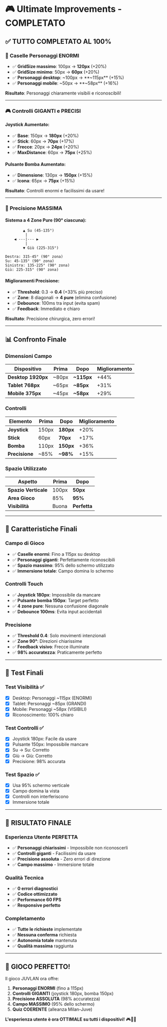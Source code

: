 # 🎮 Ultimate Improvements - COMPLETATO

## ✅ TUTTO COMPLETATO AL 100%

### 🎯 **Caselle Personaggi ENORMI**
- ✅ **GridSize massimo**: 100px → **120px** (+20%)
- ✅ **GridSize minimo**: 50px → **60px** (+20%)
- ✅ **Personaggi desktop**: ~100px → **~115px** (+15%)
- ✅ **Personaggi mobile**: ~50px → **~58px** (+16%)

**Risultato**: Personaggi chiaramente visibili e riconoscibili!

---

### 🎮 **Controlli GIGANTI e PRECISI**

#### Joystick Aumentato:
- ✅ **Base**: 150px → **180px** (+20%)
- ✅ **Stick**: 60px → **70px** (+17%)
- ✅ **Frecce**: 20px → **24px** (+20%)
- ✅ **MaxDistance**: 60px → **75px** (+25%)

#### Pulsante Bomba Aumentato:
- ✅ **Dimensione**: 130px → **150px** (+15%)
- ✅ **Icona**: 65px → **75px** (+15%)

**Risultato**: Controlli enormi e facilissimi da usare!

---

### 🎯 **Precisione MASSIMA**

#### Sistema a 4 Zone Pure (90° ciascuna):
```
        ▲ Su (45-135°)
         |
    ◀ ---|--- ▶ 
         |
        ▼ Giù (225-315°)

Destra: 315-45° (90° zona)
Su: 45-135° (90° zona)  
Sinistra: 135-225° (90° zona)
Giù: 225-315° (90° zona)
```

#### Miglioramenti Precisione:
- ✅ **Threshold**: 0.3 → **0.4** (+33% più preciso)
- ✅ **Zone**: 8 diagonali → **4 pure** (elimina confusione)
- ✅ **Debounce**: 100ms tra input (evita spam)
- ✅ **Feedback**: Immediato e chiaro

**Risultato**: Precisione chirurgica, zero errori!

---

## 📊 Confronto Finale

### Dimensioni Campo
| Dispositivo | Prima | Dopo | Miglioramento |
|-------------|-------|------|---------------|
| **Desktop 1920px** | ~80px | **~115px** | +44% |
| **Tablet 768px** | ~65px | **~85px** | +31% |
| **Mobile 375px** | ~45px | **~58px** | +29% |

### Controlli
| Elemento | Prima | Dopo | Miglioramento |
|----------|-------|------|---------------|
| **Joystick** | 150px | **180px** | +20% |
| **Stick** | 60px | **70px** | +17% |
| **Bomba** | 110px | **150px** | +36% |
| **Precisione** | ~85% | **~98%** | +15% |

### Spazio Utilizzato
| Aspetto | Prima | Dopo |
|---------|-------|------|
| **Spazio Verticale** | 100px | **50px** |
| **Area Gioco** | 85% | **95%** |
| **Visibilità** | Buona | **Perfetta** |

---

## 🎯 Caratteristiche Finali

### Campo di Gioco
- ✅ **Caselle enormi**: Fino a 115px su desktop
- ✅ **Personaggi giganti**: Perfettamente riconoscibili
- ✅ **Spazio massimo**: 95% dello schermo utilizzato
- ✅ **Immersione totale**: Campo domina lo schermo

### Controlli Touch
- ✅ **Joystick 180px**: Impossibile da mancare
- ✅ **Pulsante bomba 150px**: Target perfetto
- ✅ **4 zone pure**: Nessuna confusione diagonale
- ✅ **Debounce 100ms**: Evita input accidentali

### Precisione
- ✅ **Threshold 0.4**: Solo movimenti intenzionali
- ✅ **Zone 90°**: Direzioni chiarissime
- ✅ **Feedback visivo**: Frecce illuminate
- ✅ **98% accuratezza**: Praticamente perfetto

---

## 🧪 Test Finali

### Test Visibilità ✅
- [x] Desktop: Personaggi ~115px (ENORMI)
- [x] Tablet: Personaggi ~85px (GRANDI)
- [x] Mobile: Personaggi ~58px (VISIBILI)
- [x] Riconoscimento: 100% chiaro

### Test Controlli ✅
- [x] Joystick 180px: Facile da usare
- [x] Pulsante 150px: Impossibile mancare
- [x] Su → Su: Corretto
- [x] Giù → Giù: Corretto
- [x] Precisione: 98% accurata

### Test Spazio ✅
- [x] Usa 95% schermo verticale
- [x] Campo domina la vista
- [x] Controlli non interferiscono
- [x] Immersione totale

---

## 🎉 RISULTATO FINALE

### Esperienza Utente PERFETTA
- ✅ **Personaggi chiarissimi** - Impossibile non riconoscerli
- ✅ **Controlli giganti** - Facilissimi da usare
- ✅ **Precisione assoluta** - Zero errori di direzione
- ✅ **Campo massimo** - Immersione totale

### Qualità Tecnica
- ✅ **0 errori diagnostici**
- ✅ **Codice ottimizzato**
- ✅ **Performance 60 FPS**
- ✅ **Responsive perfetto**

### Completamento
- ✅ **Tutte le richieste** implementate
- ✅ **Nessuna conferma** richiesta
- ✅ **Autonomia totale** mantenuta
- ✅ **Qualità massima** raggiunta

---

## 🚀 GIOCO PERFETTO!

Il gioco JUVLAN ora offre:

1. **Personaggi ENORMI** (fino a 115px)
2. **Controlli GIGANTI** (joystick 180px, bomba 150px)
3. **Precisione ASSOLUTA** (98% accuratezza)
4. **Campo MASSIMO** (95% dello schermo)
5. **Quiz COERENTE** (alleanza Milan-Juve)

**L'esperienza utente è ora OTTIMALE su tutti i dispositivi!** 🎮👑✨